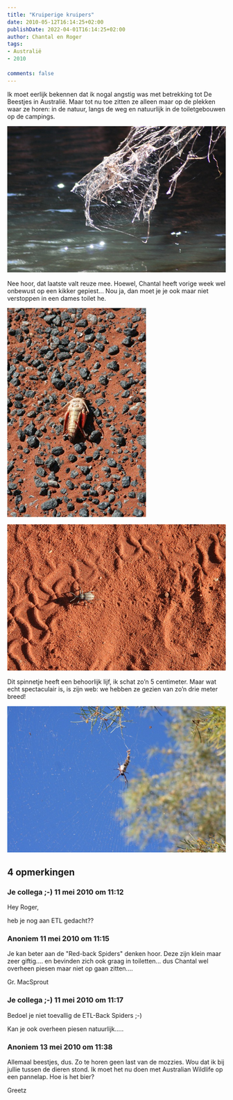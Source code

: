```yaml
---
title: "Kruiperige kruipers"
date: 2010-05-12T16:14:25+02:00
publishDate: 2022-04-01T16:14:25+02:00
author: Chantal en Roger
tags:
- Australië
- 2010

comments: false
---
```


Ik moet eerlijk bekennen dat ik nogal angstig was met betrekking tot De Beestjes in Australië. Maar tot nu toe zitten ze alleen maar op de plekken waar ze horen: in de natuur, langs de weg en natuurlijk in de toiletgebouwen op de campings.

![Bug1](./images/IMG_42432.jpg)

Nee hoor, dat laatste valt reuze mee. Hoewel, Chantal heeft vorige week wel onbewust op een kikker gepiest... Nou ja, dan moet je je ook maar niet verstoppen in een dames toilet he.

![Bug2](./images/IMG_43212.jpg)

![Bug3](./images/IMG_43412.jpg)

Dit spinnetje heeft een behoorlijk lijf, ik schat zo’n 5 centimeter. Maar wat echt spectaculair is, is zijn web: we hebben ze gezien van zo’n drie meter breed!

![Bug4](./images/IMG_43432.jpg)

## 4 opmerkingen

### Je collega ;-) 11 mei 2010 om 11:12

Hey Roger,

heb je nog aan ETL gedacht??

### Anoniem 11 mei 2010 om 11:15

Je kan beter aan de "Red-back Spiders" denken hoor. Deze zijn klein maar zeer giftig.... en bevinden zich ook graag in toiletten... dus Chantal wel overheen piesen maar niet op gaan zitten....

Gr. MacSprout

### Je collega ;-) 11 mei 2010 om 11:17

Bedoel je niet toevallig de ETL-Back Spiders ;-)

Kan je ook overheen piesen natuurlijk.....

### Anoniem 13 mei 2010 om 11:38

Allemaal beestjes, dus.
Zo te horen geen last van de mozzies.
Wou dat ik bij jullie tussen de dieren stond. Ik moet het nu doen met Australian Wildlife op een pannelap. Hoe is het bier?

Greetz
